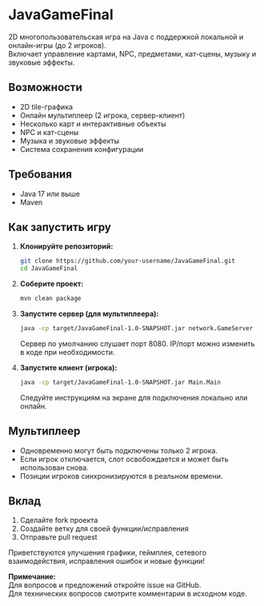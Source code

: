 # JavaGameFinal

2D многопользовательская игра на Java с поддержкой локальной и онлайн-игры (до 2 игроков).  
Включает управление картами, NPC, предметами, кат-сцены, музыку и звуковые эффекты.

## Возможности

- 2D tile-графика
- Онлайн мультиплеер (2 игрока, сервер-клиент)
- Несколько карт и интерактивные объекты
- NPC и кат-сцены
- Музыка и звуковые эффекты
- Система сохранения конфигурации

## Требования

- Java 17 или выше
- Maven

## Как запустить игру

1. **Клонируйте репозиторий:**
   ```sh
   git clone https://github.com/your-username/JavaGameFinal.git
   cd JavaGameFinal
   ```

2. **Соберите проект:**
   ```sh
   mvn clean package
   ```

3. **Запустите сервер (для мультиплеера):**
   ```sh
   java -cp target/JavaGameFinal-1.0-SNAPSHOT.jar network.GameServer
   ```
   Сервер по умолчанию слушает порт 8080. IP/порт можно изменить в коде при необходимости.

4. **Запустите клиент (игрока):**
   ```sh
   java -cp target/JavaGameFinal-1.0-SNAPSHOT.jar Main.Main
   ```
   Следуйте инструкциям на экране для подключения локально или онлайн.

## Мультиплеер

- Одновременно могут быть подключены только 2 игрока.
- Если игрок отключается, слот освобождается и может быть использован снова.
- Позиции игроков синхронизируются в реальном времени.

## Вклад

1. Сделайте fork проекта
2. Создайте ветку для своей функции/исправления
3. Отправьте pull request

Приветствуются улучшения графики, геймплея, сетевого взаимодействия, исправления ошибок и новые функции!

**Примечание:**  
Для вопросов и предложений откройте issue на GitHub.  
Для технических вопросов смотрите комментарии в исходном коде.
```
